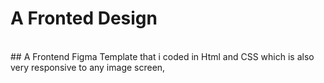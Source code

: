 # A Fronted Design <br>
<br>
## A Frontend Figma Template that i coded in Html and CSS which is also very responsive to any image screen,

